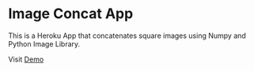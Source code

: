 # Image Concat App

This is a Heroku App that concatenates square images using Numpy and Python Image Library.

Visit [Demo](https://image-concat.herokuapp.com/)
